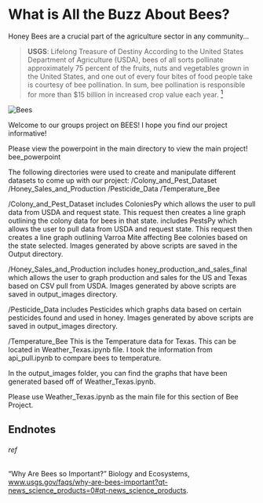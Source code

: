 
# What is All the Buzz About Bees?
Honey Bees are a crucial part of the agriculture sector in any community...

> **USGS**: Lifelong Treasure of Destiny According to the United States Department of Agriculture (USDA), bees of all sorts pollinate approximately 75 percent of the fruits, nuts and vegetables grown in the United States, and one out of every four bites of food people take is courtesy of bee pollination. In sum, bee pollination is responsible for more than $15 billion in increased crop value each year. [<sup>1</sup>](#ref)

![Bees](https://media.giphy.com/media/3oEduUtBxr9wzS0DZu/giphy.gif)

Welcome to our groups project on BEES! I hope you find our project informative!

Please view the powerpoint in the main directory to view the main project! bee_powerpoint

The following directories were used to create and manipulate different datasets to come up with our project:
/Colony_and_Pest_Dataset
/Honey_Sales_and_Production
/Pesticide_Data
/Temperature_Bee

/Colony_and_Pest_Dataset
includes ColoniesPy which allows the user to pull data from USDA and request state. This request then creates a line graph outlining the colony data for bees in that state.
includes PestsPy which allows the user to pull data from USDA and request state. This request then creates a line graph outlining Varroa Mite affecting Bee colonies based on the state selected.
Images generated by above scripts are saved in the Output directory.

/Honey_Sales_and_Production
includes honey_production_and_sales_final which allows the user to graph production and sales for the US and Texas based on CSV pull from USDA.
Images generated by above scripts are saved in output_images directory.

/Pesticide_Data
includes Pesticides which graphs data based on certain pesticides found and used in honey.
Images generated by above scripts are saved in output_images directory.

/Temperature_Bee
This is the Temperature data for Texas. This can be located in Weather_Texas.ipynb file. I took the information from api_pull.ipynb to compare bees to temperature. 

In the output_images folder, you can find the graphs that have been generated based off of Weather_Texas.ipynb. 

Please use Weather_Texas.ipynb as the main file for this section of Bee Project.


## Endnotes
###### ref
“Why Are Bees so Important?” Biology and Ecosystems, www.usgs.gov/faqs/why-are-bees-important?qt-news_science_products=0#qt-news_science_products.
